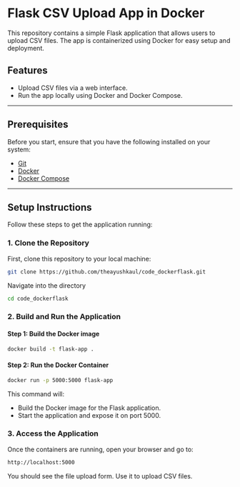 # Flask CSV Upload App in Docker

This repository contains a simple Flask application that allows users to upload CSV files. The app is containerized using Docker for easy setup and deployment.

## Features
- Upload CSV files via a web interface.
- Run the app locally using Docker and Docker Compose.

---

## Prerequisites

Before you start, ensure that you have the following installed on your system:
- [Git](https://git-scm.com/)
- [Docker](https://www.docker.com/)
- [Docker Compose](https://docs.docker.com/compose/)

---

## Setup Instructions

Follow these steps to get the application running:

### 1. Clone the Repository
First, clone this repository to your local machine:

```bash
git clone https://github.com/theayushkaul/code_dockerflask.git
```
Navigate into the directory 
```bash
cd code_dockerflask
```
### 2. Build and Run the Application

#### Step 1: Build the Docker image
```bash
docker build -t flask-app .
```
#### Step 2: Run the Docker Container
```bash
docker run -p 5000:5000 flask-app
```
This command will:
- Build the Docker image for the Flask application.
- Start the application and expose it on port 5000.
### 3. Access the Application
Once the containers are running, open your browser and go to:
```bash
http://localhost:5000
```
You should see the file upload form. Use it to upload CSV files.